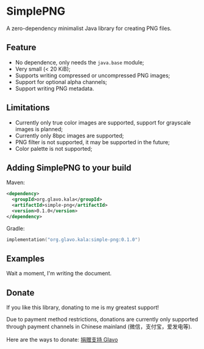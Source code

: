 # SimplePNG

A zero-dependency minimalist Java library for creating PNG files.

## Feature

* No dependence, only needs the `java.base` module;
* Very small (< 20 KiB);
* Supports writing compressed or uncompressed PNG images;
* Support for optional alpha channels;
* Support writing PNG metadata.

## Limitations 

* Currently only true color images are supported, support for grayscale images is planned;
* Currently only 8bpc images are supported;
* PNG filter is not supported, it may be supported in the future;
* Color palette is not supported;


## Adding SimplePNG to your build

Maven:
```xml
<dependency>
  <groupId>org.glavo.kala</groupId>
  <artifactId>simple-png</artifactId>
  <version>0.1.0</version>
</dependency>
```

Gradle:
```kotlin
implementation("org.glavo.kala:simple-png:0.1.0")
```

## Examples

Wait a moment, I'm writing the document.

## Donate

If you like this library, donating to me is my greatest support!

Due to payment method restrictions, donations are currently only supported through payment channels in Chinese mainland (微信，支付宝，爱发电等).

Here are the ways to donate: [捐赠支持 Glavo](https://donate.glavo.site/)
